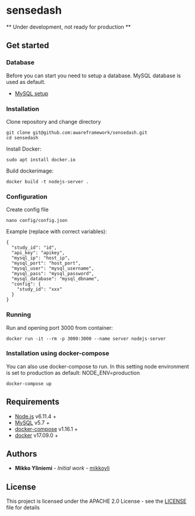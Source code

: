# sensedash

** Under development, not ready for production **

## Get started

### Database

Before you can start you need to setup a database. MySQL database is used as default.

* [MySQL setup](doc/mysql-db.md)

### Installation

Clone repository and change directory
```console
git clone git@github.com:awareframework/sensedash.git
cd sensedash
```

Install Docker:
```console
sudo apt install docker.io
```

Build dockerimage:
```console
docker build -t nodejs-server .
```

### Configuration

Create config file
```console
nano config/config.json
```

Example (replace with correct variables):
```
{
  "study_id": "id",
  "api_key": "apikey",
  "mysql_ip": "host_ip",
  "mysql_port": "host_port",
  "mysql_user": "mysql_username",
  "mysql_pass": "mysql_password",
  "mysql_database": "mysql_dbname",
  "config": {
    "study_id": "xxx"
  }
}
```

### Running

Run and opening port 3000 from container:
```console
docker run -it --rm -p 3000:3000 --name server nodejs-server
```

### Installation using docker-compose

You can also use docker-compose to run.
In this setting node environment is set to production as default: NODE_ENV=production

```console
docker-compose up
```


## Requirements

* [Node.js](https://nodejs.org/en/) v6.11.4 +
* [MySQL](https://www.mysql.com/) v5.7 +
* [docker-compose](https://docs.docker.com/compose/) v1.16.1 +
* [docker](https://www.docker.com/) v17.09.0 +



## Authors

* **Mikko Yliniemi** - *Initial work* - [mikkoyli](https://github.com/mikkoyli)

## License

This project is licensed under the APACHE 2.0 License - see the [LICENSE](LICENSE) file for details

